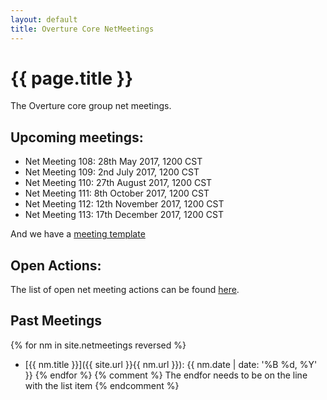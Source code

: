 ```yaml
---
layout: default
title: Overture Core NetMeetings
---
```


# {{ page.title }}

The Overture core group net meetings. 

## Upcoming meetings:

* Net Meeting 108: 28th May 2017, 1200 CST
* Net Meeting 109: 2nd July 2017, 1200 CST
* Net Meeting 110: 27th August 2017, 1200 CST
* Net Meeting 111: 8th October 2017, 1200 CST
* Net Meeting 112: 12th November 2017, 1200 CST
* Net Meeting 113: 17th December 2017, 1200 CST

And we have a [meeting template](template.html)

## Open Actions:

The list of open net meeting actions can be found [here](https://github.com/overturetool/overturetool.github.io/issues?q=is%3Aopen+is%3Aissue+label%3A%22action+net-meeting%22).

## Past Meetings

{% for nm in site.netmeetings reversed %}
* [{{ nm.title }}]({{ site.url }}{{ nm.url }}): {{ nm.date | date: '%B %d, %Y' }} {% endfor %}
{% comment %} The endfor needs to be on the line with the list item {% endcomment %}


